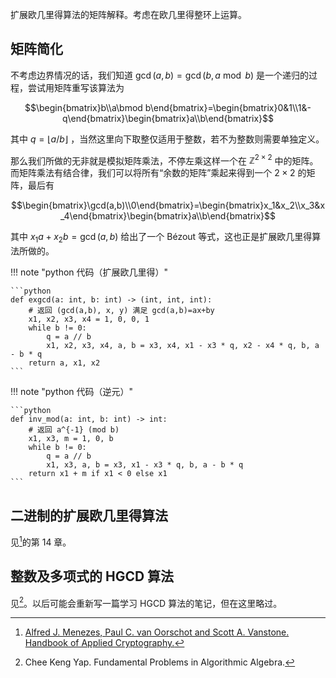 扩展欧几里得算法的矩阵解释。考虑在欧几里得整环上运算。

## 矩阵简化

不考虑边界情况的话，我们知道 $\gcd(a,b)=\gcd(b,a\bmod b)$ 是一个递归的过程，尝试用矩阵重写该算法为

$$\begin{bmatrix}b\\a\bmod b\end{bmatrix}=\begin{bmatrix}0&1\\1&-q\end{bmatrix}\begin{bmatrix}a\\b\end{bmatrix}$$

其中 $q=\lfloor a/b\rfloor$ ，当然这里向下取整仅适用于整数，若不为整数则需要单独定义。

那么我们所做的无非就是模拟矩阵乘法，不停左乘这样一个在 $\mathbb{Z}^{2\times 2}$ 中的矩阵。而矩阵乘法有结合律，我们可以将所有“余数的矩阵”乘起来得到一个 $2\times 2$ 的矩阵，最后有

$$\begin{bmatrix}\gcd(a,b)\\0\end{bmatrix}=\begin{bmatrix}x_1&x_2\\x_3&x_4\end{bmatrix}\begin{bmatrix}a\\b\end{bmatrix}$$

其中 $x_1a+x_2b=\gcd(a,b)$ 给出了一个 Bézout 等式，这也正是扩展欧几里得算法所做的。

!!! note "python 代码（扩展欧几里得）"

    ```python
    def exgcd(a: int, b: int) -> (int, int, int):
        # 返回 (gcd(a,b), x, y) 满足 gcd(a,b)=ax+by
        x1, x2, x3, x4 = 1, 0, 0, 1
        while b != 0:
            q = a // b
            x1, x2, x3, x4, a, b = x3, x4, x1 - x3 * q, x2 - x4 * q, b, a - b * q
        return a, x1, x2
    ```

!!! note "python 代码（逆元）"

    ```python
    def inv_mod(a: int, b: int) -> int:
        # 返回 a^{-1} (mod b)
        x1, x3, m = 1, 0, b
        while b != 0:
            q = a // b
            x1, x3, a, b = x3, x1 - x3 * q, b, a - b * q
        return x1 + m if x1 < 0 else x1
    ```

## 二进制的扩展欧几里得算法

见[^1]的第 14 章。

## 整数及多项式的 HGCD 算法

见[^2]。以后可能会重新写一篇学习 HGCD 算法的笔记，但在这里略过。

[^1]: [Alfred J. Menezes, Paul C. van Oorschot and Scott A. Vanstone. Handbook of Applied Cryptography.](http://cacr.uwaterloo.ca/hac/)
[^2]: Chee Keng Yap. Fundamental Problems in Algorithmic Algebra.